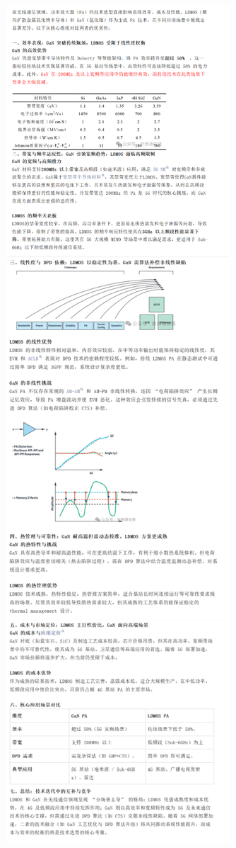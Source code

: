 ![](https://raw.githubusercontent.com/LeroyK111/pictureBed/master/20250626161858.png)
![](https://raw.githubusercontent.com/LeroyK111/pictureBed/master/20250626161916.png)
![](https://raw.githubusercontent.com/LeroyK111/pictureBed/master/20250626161931.png)



